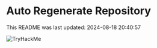 # Auto Regenerate Repository

This README was last updated: 2024-08-18 20:40:57

 ![TryHackMe](https://tryhackme.com/badge/533634)